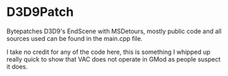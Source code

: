 # D3D9Patch
Bytepatches D3D9's EndScene with MSDetours, mostly public code and all sources used can be found in the main.cpp file.

I take no credit for any of the code here, this is something I whipped up really quick to show that VAC does not operate in GMod as people suspect it does.
